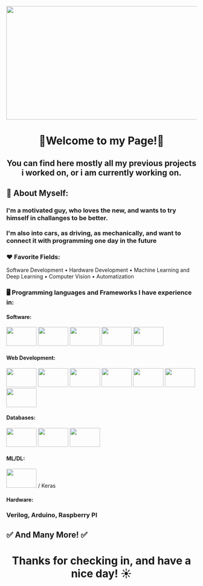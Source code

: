<p align="center"><img width = "800" height = "300" src="https://media.giphy.com/media/Lny6Rw04nsOOc/giphy.gif"></p>

<h1 align="center">💫Welcome to my Page!💫</h1>
<h2 align="center">You can find here mostly all my previous projects i worked on, or i am currently working on.</h1>
<h2>👋 About Myself:</h2><h3> I'm a motivated guy, who loves the new, and wants to try himself in challanges to be better. <br><br> I'm also into cars, as driving, as mechanically, and want to connect it with programming one day in the future</h3>
<h3>❤️ Favorite Fields:</h3><p> Software Development • Hardware Development • Machine Learning and Deep Learning • Computer Vision • Automatization</p>
<h3>🖥️ Programming languages and Frameworks I have experience in:</h3>
<h4>   Software: </h4>
<p>
            <img  width="80" height = "50" src="https://cdn.jsdelivr.net/gh/devicons/devicon/icons/python/python-original-wordmark.svg" />
            <img  width="80" height = "50" src="https://cdn.jsdelivr.net/gh/devicons/devicon/icons/java/java-original-wordmark.svg" />
            <img width="80" height = "50" src="https://cdn.jsdelivr.net/gh/devicons/devicon/icons/c/c-original.svg" />  
            <img width="80" height = "50" src="https://cdn.jsdelivr.net/gh/devicons/devicon/icons/cplusplus/cplusplus-original.svg" />
            <img width="80" height = "50" src="https://cdn.jsdelivr.net/gh/devicons/devicon/icons/csharp/csharp-original.svg" />
 </p>
<h4> Web Development: </h4>
<p>
            <img width="80" height = "50" src="https://cdn.jsdelivr.net/gh/devicons/devicon/icons/javascript/javascript-original.svg" />
            <img width="80" height = "50" src="https://cdn.jsdelivr.net/gh/devicons/devicon/icons/html5/html5-original-wordmark.svg" />
            <img width="80" height = "50" src="https://cdn.jsdelivr.net/gh/devicons/devicon/icons/css3/css3-original-wordmark.svg" />  
            <img width="80" height = "50" src="https://cdn.jsdelivr.net/gh/devicons/devicon/icons/bootstrap/bootstrap-original-wordmark.svg" />
            <img width="80" height = "50" src="https://cdn.jsdelivr.net/gh/devicons/devicon/icons/spring/spring-original-wordmark.svg" />
            <img width="80" height = "50" src="https://cdn.jsdelivr.net/gh/devicons/devicon/icons/flask/flask-original-wordmark.svg" />
            <img width="80" height = "50" src="https://cdn.jsdelivr.net/gh/devicons/devicon/icons/jquery/jquery-original-wordmark.svg" />
          
   </p>
            
<h4> Databases: </h4>
<p>
            <img width="80" height = "50" src="https://cdn.jsdelivr.net/gh/devicons/devicon/icons/mysql/mysql-original-wordmark.svg" />
            <img width="80" height = "50" src="https://cdn.jsdelivr.net/gh/devicons/devicon/icons/postgresql/postgresql-original-wordmark.svg" />
            <img width="80" height = "50" src="https://cdn.jsdelivr.net/gh/devicons/devicon/icons/microsoftsqlserver/microsoftsqlserver-plain-wordmark.svg" />     
</p>
            
 <h4> ML/DL:  </h4>
            <p>
            <img width="80" height = "50" src="https://cdn.jsdelivr.net/gh/devicons/devicon/icons/tensorflow/tensorflow-original.svg" /> / Keras
            </p>
            
<h4> Hardware: </h4> <h3> Verilog,  Arduino, Raspberry PI </h3>

          
  <h2>✅ And Many More! ✅</h2>

  <h1 align="center"> Thanks for checking in, and have a nice day! ☀️</h1>
          
          
       
   



